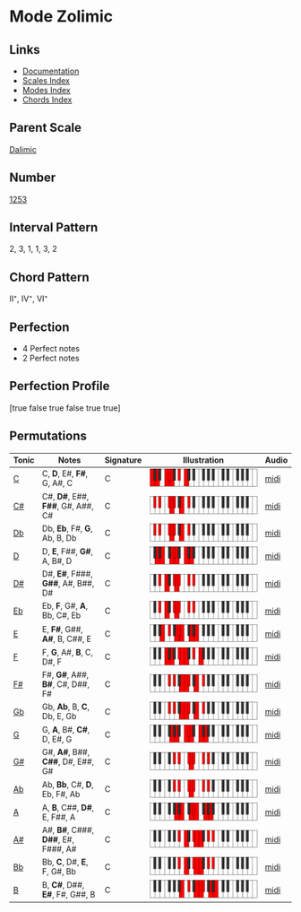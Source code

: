 # Mode Zolimic

## Links

- [Documentation](index.md)
- [Scales Index](Scales.md)
- [Modes Index](Modes.md)
- [Chords Index](Chords.md)

## Parent Scale

[Dalimic](ScaleDalimic.md)

## Number

[1253](https://ianring.com/musictheory/scales/1253)

## Interval Pattern

2, 3, 1, 1, 3, 2

## Chord Pattern

II⁺, IV⁺, VI⁺

## Perfection

- 4 Perfect notes
- 2 Perfect notes

## Perfection Profile

[true false true false true true]

## Permutations

| Tonic | Notes | Signature | Illustration | Audio |
|-------|-------|-----------|--------------|-------|
| [C](ModeCNaturalZolimic.md) | C, **D**, E#, **F#**, G, A#, C | C | ![CNaturalZolimic](ModeCNaturalZolimic.png) | [midi](https://github.com/edipermadi/music/blob/main/docs/ModeCNaturalZolimic.mid?raw=true) |
| [C#](ModeCSharpZolimic.md) | C#, **D#**, E##, **F##**, G#, A##, C# | C | ![CSharpZolimic](ModeCSharpZolimic.png) | [midi](https://github.com/edipermadi/music/blob/main/docs/ModeCSharpZolimic.mid?raw=true) |
| [Db](ModeDFlatZolimic.md) | Db, **Eb**, F#, **G**, Ab, B, Db | C | ![DFlatZolimic](ModeDFlatZolimic.png) | [midi](https://github.com/edipermadi/music/blob/main/docs/ModeDFlatZolimic.mid?raw=true) |
| [D](ModeDNaturalZolimic.md) | D, **E**, F##, **G#**, A, B#, D | C | ![DNaturalZolimic](ModeDNaturalZolimic.png) | [midi](https://github.com/edipermadi/music/blob/main/docs/ModeDNaturalZolimic.mid?raw=true) |
| [D#](ModeDSharpZolimic.md) | D#, **E#**, F###, **G##**, A#, B##, D# | C | ![DSharpZolimic](ModeDSharpZolimic.png) | [midi](https://github.com/edipermadi/music/blob/main/docs/ModeDSharpZolimic.mid?raw=true) |
| [Eb](ModeEFlatZolimic.md) | Eb, **F**, G#, **A**, Bb, C#, Eb | C | ![EFlatZolimic](ModeEFlatZolimic.png) | [midi](https://github.com/edipermadi/music/blob/main/docs/ModeEFlatZolimic.mid?raw=true) |
| [E](ModeENaturalZolimic.md) | E, **F#**, G##, **A#**, B, C##, E | C | ![ENaturalZolimic](ModeENaturalZolimic.png) | [midi](https://github.com/edipermadi/music/blob/main/docs/ModeENaturalZolimic.mid?raw=true) |
| [F](ModeFNaturalZolimic.md) | F, **G**, A#, **B**, C, D#, F | C | ![FNaturalZolimic](ModeFNaturalZolimic.png) | [midi](https://github.com/edipermadi/music/blob/main/docs/ModeFNaturalZolimic.mid?raw=true) |
| [F#](ModeFSharpZolimic.md) | F#, **G#**, A##, **B#**, C#, D##, F# | C | ![FSharpZolimic](ModeFSharpZolimic.png) | [midi](https://github.com/edipermadi/music/blob/main/docs/ModeFSharpZolimic.mid?raw=true) |
| [Gb](ModeGFlatZolimic.md) | Gb, **Ab**, B, **C**, Db, E, Gb | C | ![GFlatZolimic](ModeGFlatZolimic.png) | [midi](https://github.com/edipermadi/music/blob/main/docs/ModeGFlatZolimic.mid?raw=true) |
| [G](ModeGNaturalZolimic.md) | G, **A**, B#, **C#**, D, E#, G | C | ![GNaturalZolimic](ModeGNaturalZolimic.png) | [midi](https://github.com/edipermadi/music/blob/main/docs/ModeGNaturalZolimic.mid?raw=true) |
| [G#](ModeGSharpZolimic.md) | G#, **A#**, B##, **C##**, D#, E##, G# | C | ![GSharpZolimic](ModeGSharpZolimic.png) | [midi](https://github.com/edipermadi/music/blob/main/docs/ModeGSharpZolimic.mid?raw=true) |
| [Ab](ModeAFlatZolimic.md) | Ab, **Bb**, C#, **D**, Eb, F#, Ab | C | ![AFlatZolimic](ModeAFlatZolimic.png) | [midi](https://github.com/edipermadi/music/blob/main/docs/ModeAFlatZolimic.mid?raw=true) |
| [A](ModeANaturalZolimic.md) | A, **B**, C##, **D#**, E, F##, A | C | ![ANaturalZolimic](ModeANaturalZolimic.png) | [midi](https://github.com/edipermadi/music/blob/main/docs/ModeANaturalZolimic.mid?raw=true) |
| [A#](ModeASharpZolimic.md) | A#, **B#**, C###, **D##**, E#, F###, A# | C | ![ASharpZolimic](ModeASharpZolimic.png) | [midi](https://github.com/edipermadi/music/blob/main/docs/ModeASharpZolimic.mid?raw=true) |
| [Bb](ModeBFlatZolimic.md) | Bb, **C**, D#, **E**, F, G#, Bb | C | ![BFlatZolimic](ModeBFlatZolimic.png) | [midi](https://github.com/edipermadi/music/blob/main/docs/ModeBFlatZolimic.mid?raw=true) |
| [B](ModeBNaturalZolimic.md) | B, **C#**, D##, **E#**, F#, G##, B | C | ![BNaturalZolimic](ModeBNaturalZolimic.png) | [midi](https://github.com/edipermadi/music/blob/main/docs/ModeBNaturalZolimic.mid?raw=true) |
